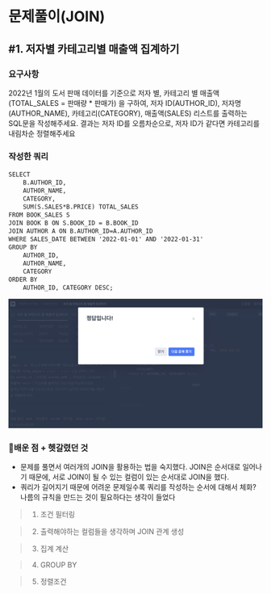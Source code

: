 # 문제풀이(JOIN)
## #1. 저자별 카테고리별 매출액 집계하기
### 요구사항
2022년 1월의 도서 판매 데이터를 기준으로 저자 별, 카테고리 별 매출액(TOTAL_SALES = 판매량 * 판매가) 을 구하여, 저자 ID(AUTHOR_ID), 저자명(AUTHOR_NAME), 카테고리(CATEGORY), 매출액(SALES) 리스트를 출력하는 SQL문을 작성해주세요.
결과는 저자 ID를 오름차순으로, 저자 ID가 같다면 카테고리를 내림차순 정렬해주세요

### 작성한 쿼리

```MYSQL
SELECT 
    B.AUTHOR_ID,
    AUTHOR_NAME,
    CATEGORY,
    SUM(S.SALES*B.PRICE) TOTAL_SALES
FROM BOOK_SALES S 
JOIN BOOK B ON S.BOOK_ID = B.BOOK_ID
JOIN AUTHOR A ON B.AUTHOR_ID=A.AUTHOR_ID
WHERE SALES_DATE BETWEEN '2022-01-01' AND '2022-01-31'
GROUP BY 
    AUTHOR_ID,
    AUTHOR_NAME,
    CATEGORY
ORDER BY
    AUTHOR_ID, CATEGORY DESC;
```

![alt text](../image/week_3-1.png)

### 🌱배운 점 + 헷갈렸던 것
- 문제를 풀면서 여러개의 JOIN을 활용하는 법을 숙지했다.
JOIN은 순서대로 일어나기 때문에, 서로 JOIN이 될 수 있는 컬럼이 있는 순서대로 JOIN을 했다.
- 쿼리가 길어지기 때문에 어려운 문제일수록 쿼리를 작성하는 순서에 대해서 체화? 나름의 규칙을 만드는 것이 필요하다는 생각이 들었다
> 1. 조건 필터링

> 2. 출력해야하는 컬럼들을 생각하며 JOIN 관계 생성

> 3. 집계 계산

> 4. GROUP BY

> 5. 정렬조건